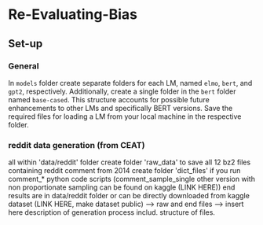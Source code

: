 # Re-Evaluating-Bias

## Set-up

### General
In `models` folder create separate folders for each LM, named `elmo`, `bert`, and `gpt2`, respectively. Additionally, create a single folder in the `bert` folder named `base-cased`. This structure accounts for possible future enhancements to other LMs and specifically BERT versions. Save the required files for loading a LM from your local machine in the respective folder. 

### reddit data generation (from CEAT)
all within 'data/reddit' folder
create folder 'raw_data' to save all 12 bz2 files containing reddit comment from 2014
create folder 'dict_files' if you run comment_* python code scripts
(comment_sample_single other version with non proportionate sampling can be found on kaggle (LINK HERE))
end results are in data/reddit folder or can be directly downloaded from kaggle dataset (LINK HERE, make dataset public) --> raw and end files
--> insert here description of generation process includ. structure of files.

